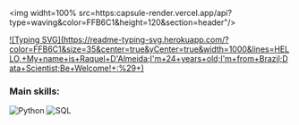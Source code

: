 <img widht=100% src=https:capsule-render.vercel.app/api?type=waving&color=FFB6C1&height=120&section=header"/>

[![Typing SVG](https://readme-typing-svg.herokuapp.com/?
color=FFB6C1&size=35&center=true&yCenter=true&width=1000&lines=HELLO,+My+name+is+Raquel+D'Almeida;I'm+24+years+old;I'm+from+Brazil;Data+Scientist;Be+Welcome!+:%29+)](https://git.io/typing-svg)

 ### Main skills: 
 ![Python](https://img.shields.io/badge/Python-3776AB?style=for-the-badge&logo=python&logoColor=white)
 ![SQL](https://img:shields.io/badge/-SQL-001117?style=for-the-badge&logo=sql&labelColor0D1117)&nbsp;
